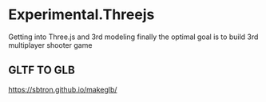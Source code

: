 # Experimental.Threejs

Getting into Three.js and 3rd modeling finally the optimal goal is to build 3rd multiplayer shooter game

## GLTF TO GLB

https://sbtron.github.io/makeglb/
